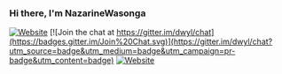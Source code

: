 ### Hi there, I'm NazarineWasonga


[![Website](https://img.shields.io/website?label=NazarineWasonga.netlify.com&https%3A%2F%2Funtitled-noopow1jds3m.runkit.sh%2F%3Ftype%3DlinesNazarineWasonga.netlify.com)](https://elegant-banach-956d1e.netlify.app)
[![Join the chat at https://gitter.im/dwyl/chat](https://badges.gitter.im/Join%20Chat.svg)](https://gitter.im/dwyl/chat?utm_source=badge&utm_medium=badge&utm_campaign=pr-badge&utm_content=badge)
[![Website](https://img.shields.io/website?label=NazarineWasonga.netlify.com&style=for-the-badge&url=https%3A%2F%2FNazarineWasonga.netlify.com)](https://elegant-banach-956d1e.netlify.app)
